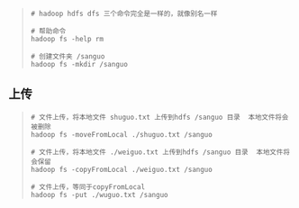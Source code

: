 













> ```shell
> # hadoop hdfs dfs 三个命令完全是一样的，就像别名一样
> 
> # 帮助命令
> hadoop fs -help rm
> 
> # 创建文件夹 /sanguo
> hadoop fs -mkdir /sanguo
> 
> ```
>
> 



## 上传

> ```shell
> # 文件上传，将本地文件 shuguo.txt 上传到hdfs /sanguo 目录  本地文件将会被删除
> hadoop fs -moveFromLocal ./shuguo.txt /sanguo
> ```
>
> ```shell
> # 文件上传，将本地文件 ./weiguo.txt 上传到hdfs /sanguo 目录  本地文件将会保留
> hadoop fs -copyFromLocal ./weiguo.txt /sanguo
> ```
>
> ```shell
> # 文件上传，等同于copyFromLocal
> hadoop fs -put ./wuguo.txt /sanguo
> ```
>
> 



